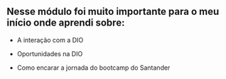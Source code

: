## **Nesse módulo foi muito importante para o meu início onde aprendi sobre:**

- A interação com a DIO

- Oportunidades na DIO

- Como encarar a jornada do bootcamp do Santander
